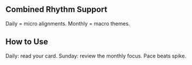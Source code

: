 ## Combined Rhythm Support
Daily = micro alignments. Monthly = macro themes.

## How to Use
Daily: read your card. Sunday: review the monthly focus. Pace beats spike.
